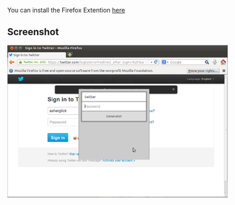 You can install the Firefox Extention 
[here](https://addons.mozilla.org/en-US/firefox/addon/passcodes)

Screenshot
----------

![Screenshot](screenshot.png)